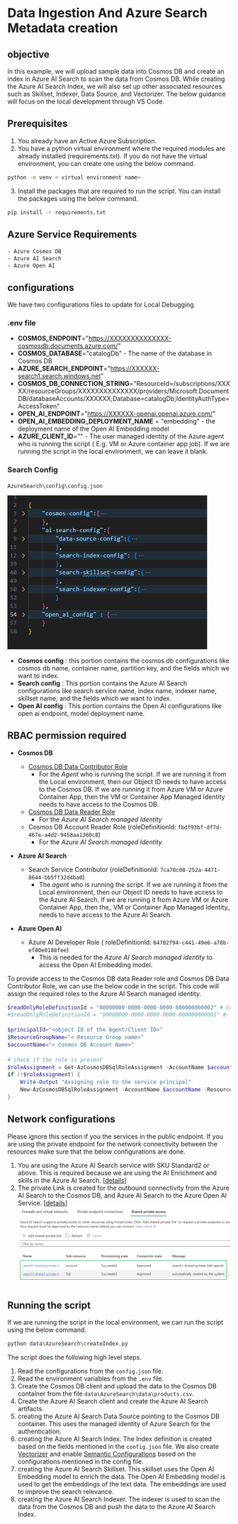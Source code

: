 # Data Ingestion And Azure Search Metadata creation

## objective
In this example, we will upload sample data into Cosmos DB and create an index in Azure AI Search to scan the data from Cosmos DB. While creating the Azure AI Search Index, we will also set up other associated resources such as Skillset, Indexer, Data Source, and Vectorizer. The below guidance will focus on the local development through VS Code.

## Prerequisites
1. You already have an Active Azure Subscription.
2. You have a python virtual environment where the required modules are already installed (requirements.txt). If you do not have the virtual environment, you can create one using the below command.

```bash
python -m venv < virtual environment name>
```
3. Install the packages that are required to run the script. You can install the packages using the below command.

```bash 
pip install -r requirements.txt
```

## Azure Service Requirements

    - Azure Cosmos DB
    - Azure AI Search
    - Azure Open AI

## configurations

We have two configurations files to update for Local Debugging.  

### .env file

- **COSMOS_ENDPOINT**="https://XXXXXXXXXXXXXX-cosmosdb.documents.azure.com/"
- **COSMOS_DATABASE**="catalogDb" - The name of the database in Cosmos DB
- **AZURE_SEARCH_ENDPOINT**="https://XXXXXX-search1.search.windows.net"
- **COSMOS_DB_CONNECTION_STRING**="ResourceId=/subscriptions/XXXXX/resourceGroups/XXXXXXXXXXXXXX/providers/Microsoft.DocumentDB/databaseAccounts/XXXXXX;Database=catalogDb;IdentityAuthType=AccessToken"
- **OPEN_AI_ENDPOINT**="https://XXXXXX-openai.openai.azure.com/"
- **OPEN_AI_EMBEDDING_DEPLOYMENT_NAME** = "embedding" - the deployment name of the Open AI Embedding model
- **AZURE_CLIENT_ID**="" - The user managed identity of the Azure agent who is running the script ( E.g. VM or Azure container app job). If we are running the script in the local environment, we can leave it blank.

### Search Config

`AzureSearch\config\config.json`

![alt text](./images/config_image.png)

- **Cosmos config** : this portion contains the cosmos db configurations like cosmos db name, container name, partition key, and the fields which we want to index.
- **Search config** : This portion contains the Azure AI Search configurations like search service name, index name, indexer name, skillset name, and the fields which we want to index.
- **Open AI config** : This portion contains the Open AI configurations like open ai endpoint, model deployment name.

## RBAC permission required

-  **Cosmos DB**
    - [Cosmos DB Data Contributor Role](https://learn.microsoft.com/en-us/azure/cosmos-db/how-to-setup-rbac#built-in-role-definitions) 
        - For the _Agent_ who is running the script. If we are running it from the Local environment, then our Object ID needs to have access to the Cosmos DB. If we are running it from Azure VM or Azure Container App, then the VM or Container App Managed Identity needs to have access to the Cosmos DB.
    - [Cosmos DB Data Reader Role](https://learn.microsoft.com/en-us/azure/cosmos-db/how-to-setup-rbac#built-in-role-definitions)
        - For the _Azure AI Search managed Identity_
    - Cosmos DB Account Reader Role (roleDefinitionId: `fbdf93bf-df7d-467e-a4d2-9458aa1360c8`)
        - For the _Azure AI Search managed Identity_
- **Azure AI Search**
    - Search Service Contributor (roleDefinitionId: `7ca78c08-252a-4471-8644-bb5ff32d4ba0`)
        - The _agent_ who is running the script. If we are running it from the Local environment, then our Object ID needs to have access to the Azure AI Search. If we are running it from Azure VM or Azure Container App, then the_ VM or Container App Managed Identity_ needs to have access to the Azure AI Search.
        
- **Azure Open AI**
    - Azure AI Developer Role ( roleDefinitionId: `64702f94-c441-49e6-a78b-ef80e0188fee`)
        - This is needed for the _Azure AI Search managed identity_ to access the Open AI Embedding model.

To provide access to the Cosmos DB data Reader role and Cosmos DB Data Contributor Role, we can use the below code in the script. This code will assign the required roles to the Azure AI Search managed identity.

```powershell
$readOnlyRoleDefinitionId = "00000000-0000-0000-0000-000000000002" # Cosmos DB Data Contributor Role
#$readOnlyRoleDefinitionId = "00000000-0000-0000-0000-000000000001" #- Cosmos DB Data Reader Role

$principalId="<object ID of the Agent/Client ID>"
$ResourceGroupName="< Resource Group name>"
$accountName="< Cosmos DB Account Name>"

# check if the role is present
$roleAssignment = Get-AzCosmosDBSqlRoleAssignment -AccountName $accountName -ResourceGroupName $resourceGroupName | Where-Object { $_.PrincipalId -eq $principalId -and $_.RoleDefinitionId -match $readOnlyRoleDefinitionId }
if (!$roleAssignment) {
    Write-Output "Assigning role to the service principal"
    New-AzCosmosDBSqlRoleAssignment -AccountName $accountName -ResourceGroupName $resourceGroupName -RoleDefinitionId $readOnlyRoleDefinitionId -Scope "/" -PrincipalId $principalId  
}

```
## Network configurations

Please ignore this section if you the services in the public endpoint. If you are using the private endpoint for the network connectivity between the resources make sure that the below configurations are done.
1. You are using the Azure AI Search service with SKU Standard2 or above. This is required because we are using the AI Enrichment and skills in the Azure AI Search. [[details](https://learn.microsoft.com/en-us/azure/search/search-indexer-howto-access-private?tabs=portal-create#prerequisites)]
2. The private Link is created for the outbound connectivity from the Azure AI Search to the Cosmos DB, and Azure AI Search to the Azure Open AI Service. [[details](https://learn.microsoft.com/en-us/azure/search/search-indexer-howto-access-private?tabs=portal-create#supported-resource-types)]
![alt text](./images/PrivateLink_image.png)

## Running the script

If we are running the script in the local environment, we can run the script using the below command.

```bash
python data\AzureSearch\createIndex.py
```

The script does the following high level steps. 

1. Read the configurations from the `config.json` file.
2. Read the environment variables from the `.env` file.
3. Create the Cosmos DB client and upload the data to the Cosmos DB container from the file `data\AzureSearch\data\products.csv`.
4. Create the Azure AI Search client and create the Azure AI Search artifacts.
5. creating the Azure AI Search Data Source pointing to the Cosmos DB container. This uses the managed identity of Azure Search for the authentication. 
6. creating the Azure AI Search Index. The Index definition is created based on the fields mentioned in the `config.json` file. We also create [Vectorizer](https://learn.microsoft.com/en-us/azure/search/vector-search-how-to-configure-vectorizer) and enable [Semantic Configurations](https://learn.microsoft.com/en-us/azure/search/semantic-how-to-configure?tabs=portal) based on the configurations mentioned in the config file.
7. creating the Azure AI Search Skillset. This skillset uses the Open AI Embedding model to enrich the data. The Open AI Embedding model is used to get the embeddings of the text data. The embeddings are used to improve the search relevance.
8. creating the Azure AI Search Indexer. The indexer is used to scan the data from the Cosmos DB and push the data to the Azure AI Search Index. 








